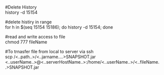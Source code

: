 #Delete History<br>
history -d 15154

#delete histiry in range<br>
for h in $(seq 15154 15186); do history -d 15154; done

#read and write access to file<br>
chmod 777 fileName

#To trnasfer file from local to server via ssh<br>
scp /<..path..>/<..jarname....>SNAPSHOT.jar <..userName..>@<..serverHostName..>:/home/<..userName..>/<..fileName..>SNAPSHOT.jar
